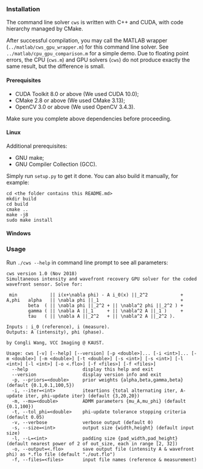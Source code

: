 ### Installation

The command line solver `cws` is written with C++ and CUDA, with code hierarchy managed by CMake. 

After successful compilation, you may call the MATLAB wrapper (`../matlab/cws_gpu_wrapper.m`) for this command line solver. See `../matlab/cpu_gpu_comparison.m` for a simple demo. Due to floating point errors, the CPU (`cws.m`) and GPU solvers (`cws`) do not produce exactly the same result, but the difference is small.

#### Prerequisites

- CUDA Toolkit 8.0 or above (We used CUDA 10.0);
- CMake 2.8 or above (We used CMake 3.13);
- OpenCV 3.0 or above (We used OpenCV 3.4.3).

Make sure you complete above dependencies before proceeding.

#### Linux

Additional prerequisites:

- GNU make;
- GNU Compiler Collection (GCC).

Simply run `setup.py` to get it done. You can also build it manually, for example:

```shell
cd <the folder contains this README.md>
mkdir build
cd build
cmake ..
make -j8
sudo make install
```

#### Windows



### Usage

Run `./cws --help` in command line prompt to see all parameters:

```
cws version 1.0 (Nov 2018) 
Simultaneous intensity and wavefront recovery GPU solver for the coded wavefront sensor. Solve for:

 min            || i(x+\nabla phi) - A i_0(x) ||_2^2            +
A,phi   alpha   || \nabla phi ||_1                              +
        beta  ( || \nabla phi ||_2^2 + || \nabla^2 phi ||_2^2 ) +
        gamma ( || \nabla A ||_1     + || \nabla^2 A ||_1 )     +
        tau   ( || \nabla A ||_2^2   + || \nabla^2 A ||_2^2 ).

Inputs : i_0 (reference), i (measure).
Outputs: A (intensity), phi (phase).

by Congli Wang, VCC Imaging @ KAUST.

Usage: cws [-v] [--help] [--version] [-p <double>]... [-i <int>]... [-m <double>] [-m <double>] [-t <double>] [-s <int>] [-s <int>] [-l <int>] [-l <int>] [-o <.flo>] [-f <files>] [-f <files>]
  --help                    display this help and exit  
  --version                 display version info and exit  
  -p, --priors=<double>     prior weights {alpha,beta,gamma,beta} (default {0.1,0.1,100,5})  
  -i, --iter=<int>          iteartions {total alternating iter, A-update iter, phi-update iter} (default {3,20,20})  
  -m, --mu=<double>         ADMM parameters {mu_A,mu_phi} (default {0.1,100})  
  -t, --tol_phi=<double>    phi-update tolerance stopping criteria (default 0.05)  
  -v, --verbose             verbose output (default 0)  
  -s, --size=<int>          output size {width,height} (default input size)  
  -l, --L=<int>             padding size {pad_width,pad_height} (default nearest power of 2 of out_size, each in range [2, 32])  
  -o, --output=<.flo>       save output file (intensity A & wavefront phi) as *.flo file (default "./out.flo")  
  -f, --files=<files>       input file names (reference & measurement) 
```
